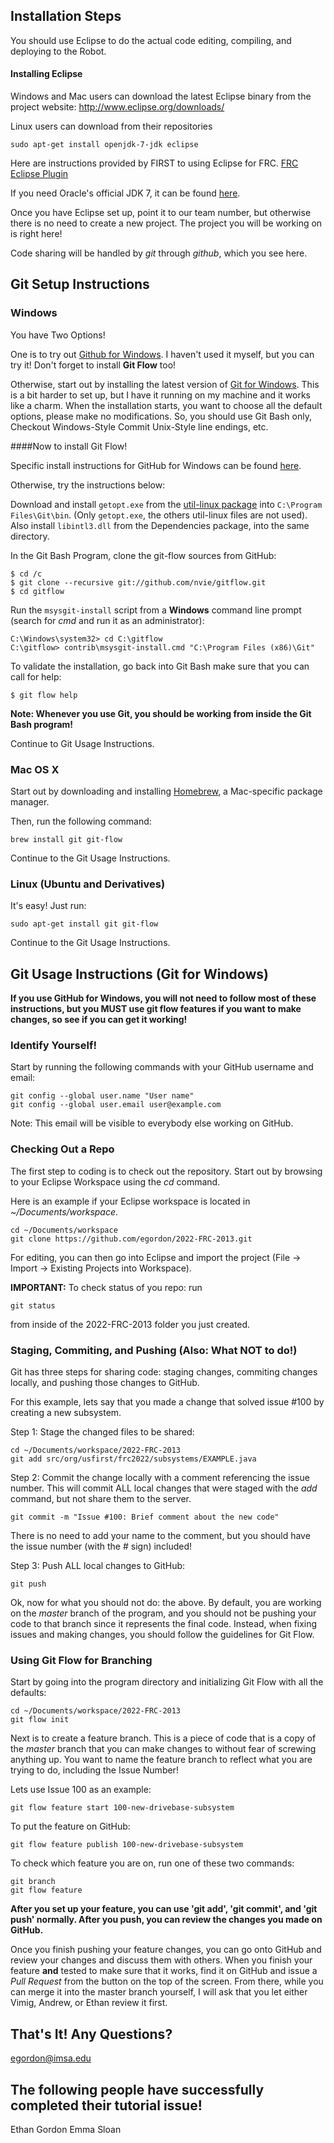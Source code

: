 ## Installation Steps

You should use Eclipse to do the actual code editing, compiling, and deploying to the Robot.
#### Installing Eclipse

Windows and Mac users can download the latest Eclipse binary from the project website:
http://www.eclipse.org/downloads/

Linux users can download from their repositories
```
sudo apt-get install openjdk-7-jdk eclipse
```

Here are instructions provided by FIRST to using Eclipse for FRC.
[FRC Eclipse Plugin](http://firstforge.wpi.edu/sf/docman/do/downloadDocument/projects.wpilib/docman.root.c_and_java_documentation/doc1303/1)

If you need Oracle's official JDK 7, it can be found [here](http://www.oracle.com/technetwork/java/javase/downloads/java-se-jdk-7-download-432154.html).

Once you have Eclipse set up, point it to our team number, but otherwise there is no need to create a new project.
The project you will be working on is right here!

Code sharing will be handled by _git_ through _github_, which you see here.

## Git Setup Instructions

### Windows

You have Two Options!

One is to try out [Github for Windows](http://windows.github.com/). I haven't used it myself, but you can try it!
Don't forget to install __Git Flow__ too!

Otherwise, start out by installing the latest version of [Git for Windows](http://code.google.com/p/msysgit/downloads/detail?name=Git-1.8.0-preview20121022.exe&can=2&q=full+installer+official+git).
This is a bit harder to set up, but I have it running on my machine and it works like a charm.
When the installation starts, you want to choose all the default options, please make no modifications.
So, you should use Git Bash only, Checkout Windows-Style Commit Unix-Style line endings, etc.

####Now to install Git Flow!

Specific install instructions for GitHub for Windows can be found [here](https://github.com/nvie/gitflow/wiki/Windows).

Otherwise, try the instructions below:

Download and install `getopt.exe` from the [util-linux package](http://gnuwin32.sourceforge.net/packages/util-linux-ng.htm) into `C:\Program Files\Git\bin`. (Only `getopt.exe`, the others util-linux files are not used). Also install `libintl3.dll` from the Dependencies package, into the same directory. 

In the Git Bash Program, clone the git-flow sources from GitHub:
```
$ cd /c
$ git clone --recursive git://github.com/nvie/gitflow.git
$ cd gitflow
```

Run the `msysgit-install` script from a __Windows__ command line prompt (search for _cmd_ and run it as an
administrator):

```
C:\Windows\system32> cd C:\gitflow
C:\gitflow> contrib\msysgit-install.cmd "C:\Program Files (x86)\Git"
```

To validate the installation, go back into Git Bash make sure that you can call for help:
```
$ git flow help
```

__Note: Whenever you use Git, you should be working from inside the Git Bash program!__

Continue to Git Usage Instructions.

### Mac OS X

Start out by downloading and installing [Homebrew](http://mxcl.github.com/homebrew/), a Mac-specific package manager.

Then, run the following command:

```
brew install git git-flow
```

Continue to the Git Usage Instructions.

### Linux (Ubuntu and Derivatives)

It's easy! Just run:
```
sudo apt-get install git git-flow
```

Continue to the Git Usage Instructions.

## Git Usage Instructions (Git for Windows)

__If you use GitHub for Windows, you will not need to follow most of these instructions, but you MUST use git flow
features if you want to make changes, so see if you can get it working!__

### Identify Yourself!

Start by running the following commands with your GitHub username and email:
```
git config --global user.name "User name"
git config --global user.email user@example.com
```

Note: This email will be visible to everybody else working on GitHub.

### Checking Out a Repo

The first step to coding is to check out the repository. Start out by browsing to your Eclipse Workspace using the _cd_ command.

Here is an example if your Eclipse workspace is located in _~/Documents/workspace_.
```
cd ~/Documents/workspace
git clone https://github.com/egordon/2022-FRC-2013.git
```
For editing, you can then go into Eclipse and import the project (File -> Import -> Existing Projects into Workspace).

__IMPORTANT:__ To check status of you repo: run
```
git status
```
from inside of the 2022-FRC-2013 folder you just created.

### Staging, Commiting, and Pushing (Also: What NOT to do!)

Git has three steps for sharing code: staging changes, commiting changes locally, and pushing those changes to GitHub.

For this example, lets say that you made a change that solved issue #100 by creating a new subsystem.

Step 1: Stage the changed files to be shared:
```
cd ~/Documents/workspace/2022-FRC-2013
git add src/org/usfirst/frc2022/subsystems/EXAMPLE.java
```

Step 2: Commit the change locally with a comment referencing the issue number.
This will commit ALL local changes that were staged with the _add_ command, but not share them to the server.
```
git commit -m "Issue #100: Brief comment about the new code"
```
There is no need to add your name to the comment, but you should have the issue number (with the # sign) included!

Step 3: Push ALL local changes to GitHub:
```
git push
```

Ok, now for what you should not do: the above. By default, you are working on the _master_ branch of the program, and you
should not be pushing your code to that branch since it represents the final code. Instead, when fixing issues and making
changes, you should follow the guidelines for Git Flow.

### Using Git Flow for Branching

Start by going into the program directory and initializing Git Flow with all the defaults:
```
cd ~/Documents/workspace/2022-FRC-2013
git flow init
```

Next is to create a feature branch. This is a piece of code that is a copy of the _master_ branch that you can make changes to
without fear of screwing anything up. You want to name the feature branch to reflect what you are trying to do, including
the Issue Number!

Lets use Issue 100 as an example:
```
git flow feature start 100-new-drivebase-subsystem
```

To put the feature on GitHub:
```
git flow feature publish 100-new-drivebase-subsystem
```


To check which feature you are on, run one of these two commands:
```
git branch
git flow feature
```

__After you set up your feature, you can use 'git add', 'git commit', and 'git push' normally. After you push, you can review
the changes you made on GitHub.__

Once you finish pushing your feature changes, you can go onto GitHub and review your changes and discuss them with others.
When you finish your feature __and__ tested to make sure that it works, find it on GitHub and issue a _Pull Request_ from
the button on the top of the screen. From there, while you can merge it into the master branch yourself, I will ask that
you let either Vimig, Andrew, or Ethan review it first.

## That's It! Any Questions?
egordon@imsa.edu

## The following people have successfully completed their tutorial issue!
Ethan Gordon
Emma Sloan
